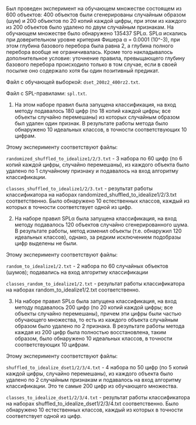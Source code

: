 Был проведен эксперимент на обучающем множестве состоящем из 600 объектов: 400 объектов были сгенерированы случайным образом (шум) и 200 объектов по 20 копий каждой цифры, при этом из каждого из 200 объектов было удалено по двум случайным признакам. На обучающем множестве было обнаружено 135437 SPLα. SPLα искались при доверительном уровне критерия Фишера α = 0.0001 (10^-3), при этом глубина базового перебора была равна 2, а глубина полного перебора вообще не ограничивалась. Кроме того накладывалось дополнительное условие: уточнение правила, превыщающего глубину базового перебора происходило только в том случае, если в своей посылке оно содержало хотя бы один позитивный предикат.

Файл с обучающей выборкой: `dset_200z2_400rz2.txt`.

Файл с SPL-правилами: `spl.txt`.

1. На этом наборе правил была запущена классификация, на вход методу подавалось 180 цифр (по 18 копий каждой цифры; все объекты случайно перемешаны) из которых случайным образом был удален один признак. В результате работы метода было обнаружено 10 идеальных классов, в точности соответствующих 10 цифрам. 
        
Этому эксперименту соответствуют файлы:

`randomized_shuffled_to_idealize1/2/3.txt` - 3 набора по 60 цифр (по 6 копий каждой цифры, случайно перемешаны), из каждого объекта было удалено по 1 случайному признаку и подавалось на вход алгоритму классификации.

`classes_shuffled_to_idealize1/2/3.txt` - результат работы классификатора на наборах randomized_shuffled_to_idealize1/2/3.txt соответственно. Было обнаружено 10 естественных классов, каждый из которых в точности соответствует одной из цифр.

2. На наборе правил SPLα была запущена классификация, на вход методу подавалось 120 объектов случайно сгенерированного шума. В результате работы, метод изменил объекты (т.е. обнаружил 120 идеальных классов), однако, за редким исключением подобразы цифр выделены не были.
       
Этому эксперименту соответствуют файлы:

`random_to_idealize1/2.txt` - 2 набора по 60 случайных объектов (шумов); подавались на вход алгоритму классификации

`classes_random_to_idealize1/2.txt` - результат работы классификатора на наборах random_to_idealize1/2.txt соответственно.

3. На наборе правил SPLα была запущена классификация, на вход методу подавалось 200 цифр (по 20 копий каждой цифры; все объекты случайно перемешаны), причем эти цифры были частью обучающего множества, то есть из каждого объекта случайным образом было удалено по 2 признака. В результате работы метода каждая из 200 цифр была полностью восстановлена, таким образом, было обнаружено 10 идеальных классов, в точности соответствующих 10 цифрам.
       
Этому эксперименту соответствуют файлы:

`shuffled_to_idealize_dset1/2/3/4.txt` - 4 набора по 50 цифр (по 5 копий каждой цифры, случайно перемешаны), из каждого объекта было удалено по 2 случайным признакам и подавалось на вход алгоритму классификации. Это те самые 200 цифр из обучающего множества.

`classes_to_idealize_dset1/2/3/4.txt` - результат работы классификатора на наборах shuffled_to_idealize_dset1/2/3/4.txt соответственно. Было обнаружено 10 естественных классов, каждый из которых в точности соответствует одной из цифр.
